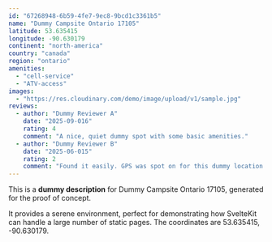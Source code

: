 ```yaml
---
id: "67268948-6b59-4fe7-9ec8-9bcd1c3361b5"
name: "Dummy Campsite Ontario 17105"
latitude: 53.635415
longitude: -90.630179
continent: "north-america"
country: "canada"
region: "ontario"
amenities:
  - "cell-service"
  - "ATV-access"
images:
  - "https://res.cloudinary.com/demo/image/upload/v1/sample.jpg"
reviews:
  - author: "Dummy Reviewer A"
    date: "2025-09-016"
    rating: 4
    comment: "A nice, quiet dummy spot with some basic amenities."
  - author: "Dummy Reviewer B"
    date: "2025-06-015"
    rating: 2
    comment: "Found it easily. GPS was spot on for this dummy location."
---
```


This is a **dummy description** for Dummy Campsite Ontario 17105, generated for the proof of concept.

It provides a serene environment, perfect for demonstrating how SvelteKit can handle a large number of static pages. The coordinates are 53.635415, -90.630179.
